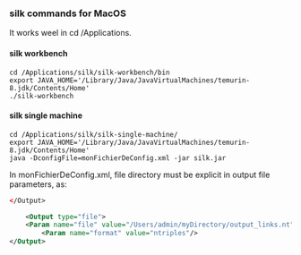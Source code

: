 ### silk commands for MacOS
It works weel in cd /Applications.

#### silk workbench

```
cd /Applications/silk/silk-workbench/bin
export JAVA_HOME='/Library/Java/JavaVirtualMachines/temurin-8.jdk/Contents/Home'
./silk-workbench
```

#### silk single machine

```
cd /Applications/silk/silk-single-machine/
export JAVA_HOME='/Library/Java/JavaVirtualMachines/temurin-8.jdk/Contents/Home'
java -DconfigFile=monFichierDeConfig.xml -jar silk.jar
```

In monFichierDeConfig.xml, file directory must be explicit in output file parameters, as:
```xml
</Output>

	<Output type="file">
	<Param name="file" value="/Users/admin/myDirectory/output_links.nt"/>
		<Param name="format" value="ntriples"/>
</Output>
```